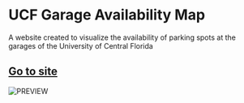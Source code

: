 # __UCF Garage Availability Map__
A website created to visualize the availability of parking spots at the garages of the University of Central Florida  
## [Go to site](https://thomastrivino.github.io/UCF-Garage-Availability-Map-Visualizer/)  

![PREVIEW](https://raw.githubusercontent.com/thomastrivino/UCF-Garage-Availability-Map-Visualizer/master/ucfGarageMap%20(1).gif)

